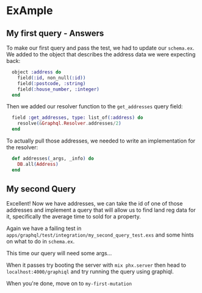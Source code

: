 # ExAmple

## My first query - Answers

To make our first query and pass the test, we had to update our `schema.ex`. We added to the object that describes the address data we were expecting back:

```elixir
  object :address do
    field(:id, non_null(:id))
    field(:postcode, :string)
    field(:house_number, :integer)
  end
```

Then we added our resolver function to the `get_addresses` query field:

```elixir
  field :get_addresses, type: list_of(:address) do
    resolve(&Graphql.Resolver.addresses/2)
  end
```

To actually pull those addresses, we needed to write an implementation for the resolver:

```elixir
  def addresses(_args, _info) do
    DB.all(Address)
  end
```

## My second Query

Excellent! Now we have addresses, we can take the id of one of those addresses and implement a query that will allow us to find land reg data for it, specifically the average time to sold for a property.

Again we have a failing test in `apps/graphql/test/integration/my_second_query_test.exs` and some hints on what to do in `schema.ex`.

This time our query will need some args...

When it passes try booting the server with `mix phx.server` then head to `localhost:4000/graphiql` and try running the query using graphiql.

When you're done, move on to `my-first-mutation`
